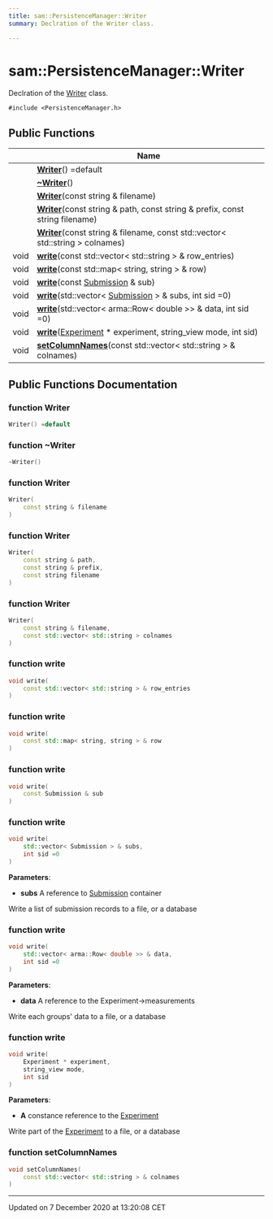 ```yaml
---
title: sam::PersistenceManager::Writer
summary: Declration of the Writer class.  

---
```


# sam::PersistenceManager::Writer




Declration of the [Writer]() class. 

`#include <PersistenceManager.h>`













## Public Functions

|                | Name           |
| -------------- | -------------- |
|  | **[Writer](/doxygen/Classes/classsam_1_1_persistence_manager_1_1_writer/#function-writer)**() =default  |
|  | **[~Writer](/doxygen/Classes/classsam_1_1_persistence_manager_1_1_writer/#function-~writer)**()  |
|  | **[Writer](/doxygen/Classes/classsam_1_1_persistence_manager_1_1_writer/#function-writer)**(const string & filename)  |
|  | **[Writer](/doxygen/Classes/classsam_1_1_persistence_manager_1_1_writer/#function-writer)**(const string & path, const string & prefix, const string filename)  |
|  | **[Writer](/doxygen/Classes/classsam_1_1_persistence_manager_1_1_writer/#function-writer)**(const string & filename, const std::vector< std::string > colnames)  |
| void | **[write](/doxygen/Classes/classsam_1_1_persistence_manager_1_1_writer/#function-write)**(const std::vector< std::string > & row_entries)  |
| void | **[write](/doxygen/Classes/classsam_1_1_persistence_manager_1_1_writer/#function-write)**(const std::map< string, string > & row)  |
| void | **[write](/doxygen/Classes/classsam_1_1_persistence_manager_1_1_writer/#function-write)**(const [Submission](/doxygen/Classes/classsam_1_1_submission/) & sub)  |
| void | **[write](/doxygen/Classes/classsam_1_1_persistence_manager_1_1_writer/#function-write)**(std::vector< [Submission](/doxygen/Classes/classsam_1_1_submission/) > & subs, int sid =0)  |
| void | **[write](/doxygen/Classes/classsam_1_1_persistence_manager_1_1_writer/#function-write)**(std::vector< arma::Row< double >> & data, int sid =0)  |
| void | **[write](/doxygen/Classes/classsam_1_1_persistence_manager_1_1_writer/#function-write)**([Experiment](/doxygen/Classes/classsam_1_1_experiment/) * experiment, string_view mode, int sid)  |
| void | **[setColumnNames](/doxygen/Classes/classsam_1_1_persistence_manager_1_1_writer/#function-setcolumnnames)**(const std::vector< std::string > & colnames)  |
















## Public Functions Documentation

### function Writer

```cpp
Writer() =default
```





























### function ~Writer

```cpp
~Writer()
```





























### function Writer

```cpp
Writer(
    const string & filename
)
```





























### function Writer

```cpp
Writer(
    const string & path,
    const string & prefix,
    const string filename
)
```





























### function Writer

```cpp
Writer(
    const string & filename,
    const std::vector< std::string > colnames
)
```





























### function write

```cpp
void write(
    const std::vector< std::string > & row_entries
)
```





























### function write

```cpp
void write(
    const std::map< string, string > & row
)
```





























### function write

```cpp
void write(
    const Submission & sub
)
```





























### function write

```cpp
void write(
    std::vector< Submission > & subs,
    int sid =0
)
```


**Parameters**: 

  * **subs** A reference to [Submission](/doxygen/Classes/classsam_1_1_submission/) container 


























Write a list of submission records to a file, or a database 


### function write

```cpp
void write(
    std::vector< arma::Row< double >> & data,
    int sid =0
)
```


**Parameters**: 

  * **data** A reference to the Experiment->measurements 


























Write each groups' data to a file, or a database 


### function write

```cpp
void write(
    Experiment * experiment,
    string_view mode,
    int sid
)
```


**Parameters**: 

  * **A** constance reference to the [Experiment](/doxygen/Classes/classsam_1_1_experiment/)


























Write part of the [Experiment](/doxygen/Classes/classsam_1_1_experiment/) to a file, or a database 


### function setColumnNames

```cpp
void setColumnNames(
    const std::vector< std::string > & colnames
)
```



































-------------------------------

Updated on  7 December 2020 at 13:20:08 CET